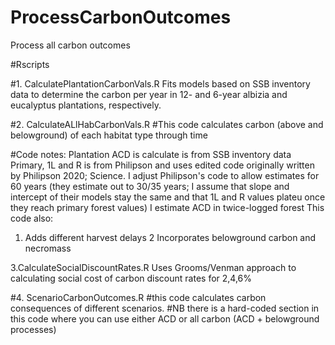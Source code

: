 # ProcessCarbonOutcomes
Process all carbon outcomes


#Rscripts 

#1. CalculatePlantationCarbonVals.R
Fits models based on SSB inventory data to determine the carbon per year in 12- and 6-year albizia and eucalyptus plantations, respectively. 

#2. CalculateALlHabCarbonVals.R
#This code calculates carbon (above and belowground) of each habitat type through time 

#Code notes:
Plantation ACD is calculate is from SSB inventory data 
Primary, 1L and R is from Philipson and uses edited code originally written by 
Philipson 2020; Science. I adjust Philipson's code to allow estimates for 60 years (they
estimate out to 30/35 years; I assume that slope and intercept of their models stay the same 
and that 1L and R values plateu once they reach primary forest values)
I estimate ACD in twice-logged forest 
This code also:
1. Adds different harvest delays 
2 Incorporates belowground carbon and necromass

3.CalculateSocialDiscountRates.R
Uses Grooms/Venman approach to calculating social cost of carbon discount rates for 2,4,6%

#4. ScenarioCarbonOutcomes.R 
#this code calculates carbon consequences of different scenarios.
#NB there is a hard-coded section in this code where you can use either ACD or all carbon (ACD + belowground processes)